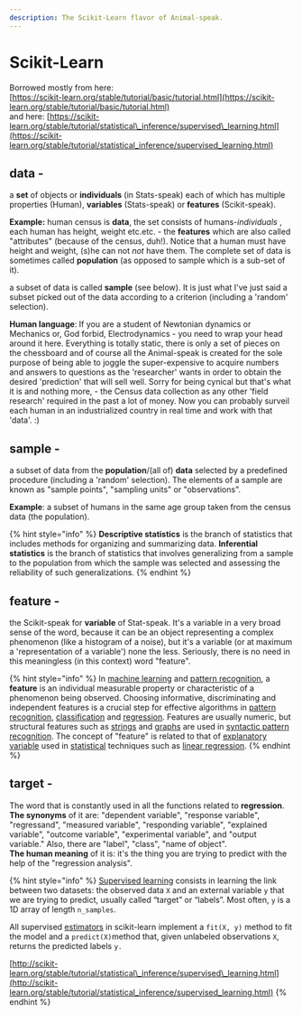 ```yaml
---
description: The Scikit-Learn flavor of Animal-speak.
---
```


# Scikit-Learn

Borrowed mostly from here:  
[https://scikit-learn.org/stable/tutorial/basic/tutorial.html](https://scikit-learn.org/stable/tutorial/basic/tutorial.html)   
and here: [https://scikit-learn.org/stable/tutorial/statistical\_inference/supervised\_learning.html](https://scikit-learn.org/stable/tutorial/statistical_inference/supervised_learning.html)

## **data -**

a **set** of objects or **individuals** \(in Stats-speak\) each of which has multiple properties \(Human\), **variables** \(Stats-speak\) or **features** \(Scikit-speak\).  
  
**Example:** human census is **data**, the set consists of humans-_individuals_ , each human has height, weight etc.etc. - the **features** which are also called "attributes" \(because of the census, duh!\). Notice that a human must have height and weight, \(s\)he can not _not_ have them. The complete set of data is sometimes called **population** \(as opposed to sample which is a sub-set of it\).

a subset of data is called **sample** \(see below\). It is just what I've just said  a subset picked out of the data according to a criterion \(including a 'random' selection\).

**Human language**: If you are a student of Newtonian dynamics or Mechanics or, God forbid, Electrodynamics - you need to wrap your head around it here. Everything is totally static, there is only a set of pieces on the chessboard and of course all the Animal-speak is created for the sole purpose of being able to joggle the super-expensive to acquire numbers and answers to questions as the 'researcher' wants in order to obtain the desired 'prediction' that will sell well. Sorry for being cynical but that's what it is and nothing more, - the Census data collection as any other 'field research' required in the past a lot of money. Now you can probably surveil each human in an industrialized country in real time and work with that 'data'. :\)

## sample -

a subset of data from the **population**/\(all of\) **data** selected by a predefined procedure \(including a 'random' selection\). The elements of a sample are known as "sample points", "sampling units" or "observations".  
  
**Example**: a subset of humans in the same age group taken from the census data \(the population\).

{% hint style="info" %}
**Descriptive statistics** is the branch of statistics that includes methods for organizing and summarizing data. **Inferential statistics** is the branch of statistics that involves generalizing from a sample to the population from which the sample was selected and assessing the reliability of such generalizations.
{% endhint %}

## **feature -**

the Scikit-speak for **variable** of Stat-speak. It's a variable in a very broad sense of the word, because it can be an object representing a complex phenomenon \(like a histogram of a noise\), but it's a variable \(or at maximum a 'representation of a variable'\) none the less. Seriously, there is no need in this meaningless \(in this context\) word "feature".

{% hint style="info" %}
In [machine learning](https://en.wikipedia.org/wiki/Machine_learning) and [pattern recognition](https://en.wikipedia.org/wiki/Pattern_recognition), a **feature** is an individual measurable property or characteristic of a phenomenon being observed. Choosing informative, discriminating and independent features is a crucial step for effective algorithms in [pattern recognition](https://en.wikipedia.org/wiki/Pattern_recognition), [classification](https://en.wikipedia.org/wiki/Classification_%28machine_learning%29) and [regression](https://en.wikipedia.org/wiki/Regression_analysis). Features are usually numeric, but structural features such as [strings](https://en.wikipedia.org/wiki/String_%28computer_science%29) and [graphs](https://en.wikipedia.org/wiki/Graph_%28discrete_mathematics%29) are used in [syntactic pattern recognition](https://en.wikipedia.org/wiki/Syntactic_pattern_recognition). The concept of "feature" is related to that of [explanatory variable](https://en.wikipedia.org/wiki/Explanatory_variable) used in [statistical](https://en.wikipedia.org/wiki/Statistics) techniques such as [linear regression](https://en.wikipedia.org/wiki/Linear_regression).
{% endhint %}

## **target** - 

The word that is constantly used in all the functions related to **regression**.   
**The synonyms** of it are: "dependent variable", "response variable", "regressand", "measured variable", "responding variable", "explained variable", "outcome variable", "experimental variable", and "output variable." Also, there are "label", "class", "name of object".   
**The human meaning** of it is: it's the thing you are trying to predict with the help of the "regression analysis".

{% hint style="info" %}
[Supervised learning](https://scikit-learn.org/stable/supervised_learning.html#supervised-learning) consists in learning the link between two datasets: the observed data `X` and an external variable `y` that we are trying to predict, usually called “target” or “labels”. Most often, `y` is a 1D array of length `n_samples`.

All supervised [estimators](https://en.wikipedia.org/wiki/Estimator) in scikit-learn implement a `fit(X, y)` method to fit the model and a `predict(X)`method that, given unlabeled observations `X`, returns the predicted labels `y.`

[http://scikit-learn.org/stable/tutorial/statistical\_inference/supervised\_learning.html](http://scikit-learn.org/stable/tutorial/statistical_inference/supervised_learning.html)
{% endhint %}

